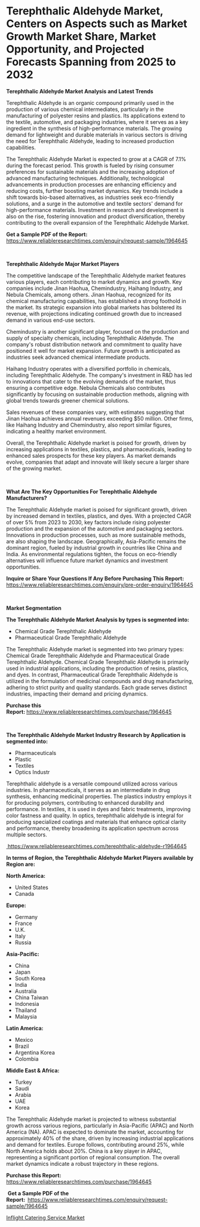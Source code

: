 <p><h1>Terephthalic Aldehyde Market, Centers on Aspects such as Market Growth Market Share, Market Opportunity, and Projected Forecasts Spanning from 2025 to 2032</h1></p><p><strong>Terephthalic Aldehyde Market Analysis and Latest Trends</strong></p>
<p><p>Terephthalic Aldehyde is an organic compound primarily used in the production of various chemical intermediates, particularly in the manufacturing of polyester resins and plastics. Its applications extend to the textile, automotive, and packaging industries, where it serves as a key ingredient in the synthesis of high-performance materials. The growing demand for lightweight and durable materials in various sectors is driving the need for Terephthalic Aldehyde, leading to increased production capabilities.</p><p>The Terephthalic Aldehyde Market is expected to grow at a CAGR of 7.1% during the forecast period. This growth is fueled by rising consumer preferences for sustainable materials and the increasing adoption of advanced manufacturing techniques. Additionally, technological advancements in production processes are enhancing efficiency and reducing costs, further boosting market dynamics. Key trends include a shift towards bio-based alternatives, as industries seek eco-friendly solutions, and a surge in the automotive and textile sectors' demand for high-performance materials. Investment in research and development is also on the rise, fostering innovation and product diversification, thereby contributing to the overall expansion of the Terephthalic Aldehyde Market.</p></p>
<p><strong>Get a Sample PDF of the Report:&nbsp;</strong> <a href="https://www.reliableresearchtimes.com/enquiry/request-sample/1964645?utm_campaign=2204&utm_medium=2&utm_source=Github&utm_content=ia&utm_term=01042025&utm_id=terephthalic-aldehyde">https://www.reliableresearchtimes.com/enquiry/request-sample/1964645</a></p>
<p>&nbsp;</p>
<p><strong>Terephthalic Aldehyde Major Market Players</strong></p>
<p><p>The competitive landscape of the Terephthalic Aldehyde market features various players, each contributing to market dynamics and growth. Key companies include Jinan Haohua, Chemindustry, Haihang Industry, and Nebula Chemicals, among others. Jinan Haohua, recognized for its chemical manufacturing capabilities, has established a strong foothold in the market. Its strategic expansion into global markets has bolstered its revenue, with projections indicating continued growth due to increased demand in various end-use sectors.</p><p>Chemindustry is another significant player, focused on the production and supply of specialty chemicals, including Terephthalic Aldehyde. The company's robust distribution network and commitment to quality have positioned it well for market expansion. Future growth is anticipated as industries seek advanced chemical intermediate products.</p><p>Haihang Industry operates with a diversified portfolio in chemicals, including Terephthalic Aldehyde. The company's investment in R&D has led to innovations that cater to the evolving demands of the market, thus ensuring a competitive edge. Nebula Chemicals also contributes significantly by focusing on sustainable production methods, aligning with global trends towards greener chemical solutions.</p><p>Sales revenues of these companies vary, with estimates suggesting that Jinan Haohua achieves annual revenues exceeding $50 million. Other firms, like Haihang Industry and Chemindustry, also report similar figures, indicating a healthy market environment.</p><p>Overall, the Terephthalic Aldehyde market is poised for growth, driven by increasing applications in textiles, plastics, and pharmaceuticals, leading to enhanced sales prospects for these key players. As market demands evolve, companies that adapt and innovate will likely secure a larger share of the growing market.</p></p>
<p>&nbsp;</p>
<p><strong>What Are The Key Opportunities For Terephthalic Aldehyde Manufacturers?</strong></p>
<p><p>The Terephthalic Aldehyde market is poised for significant growth, driven by increased demand in textiles, plastics, and dyes. With a projected CAGR of over 5% from 2023 to 2030, key factors include rising polyester production and the expansion of the automotive and packaging sectors. Innovations in production processes, such as more sustainable methods, are also shaping the landscape. Geographically, Asia-Pacific remains the dominant region, fueled by industrial growth in countries like China and India. As environmental regulations tighten, the focus on eco-friendly alternatives will influence future market dynamics and investment opportunities.</p></p>
<p><strong>Inquire or Share Your Questions If Any Before Purchasing This Report:</strong> <a href="https://www.reliableresearchtimes.com/enquiry/pre-order-enquiry/1964645?utm_campaign=2204&utm_medium=2&utm_source=Github&utm_content=ia&utm_term=01042025&utm_id=terephthalic-aldehyde">https://www.reliableresearchtimes.com/enquiry/pre-order-enquiry/1964645</a></p>
<p>&nbsp;</p>
<p><strong>Market Segmentation</strong></p>
<p><strong>The Terephthalic Aldehyde Market Analysis by types is segmented into:</strong></p>
<p><ul><li>Chemical Grade Terephthalic Aldehyde</li><li>Pharmaceutical Grade Terephthalic Aldehyde</li></ul></p>
<p><p>The Terephthalic Aldehyde market is segmented into two primary types: Chemical Grade Terephthalic Aldehyde and Pharmaceutical Grade Terephthalic Aldehyde. Chemical Grade Terephthalic Aldehyde is primarily used in industrial applications, including the production of resins, plastics, and dyes. In contrast, Pharmaceutical Grade Terephthalic Aldehyde is utilized in the formulation of medicinal compounds and drug manufacturing, adhering to strict purity and quality standards. Each grade serves distinct industries, impacting their demand and pricing dynamics.</p></p>
<p><strong>Purchase this Report:&nbsp;</strong><a href="https://www.reliableresearchtimes.com/purchase/1964645?utm_campaign=2204&utm_medium=2&utm_source=Github&utm_content=ia&utm_term=01042025&utm_id=terephthalic-aldehyde">https://www.reliableresearchtimes.com/purchase/1964645</a></p>
<p>&nbsp;</p>
<p><strong>The Terephthalic Aldehyde Market Industry Research by Application is segmented into:</strong></p>
<p><ul><li>Pharmaceuticals</li><li>Plastic</li><li>Textiles</li><li>Optics Industr</li></ul></p>
<p><p>Terephthalic aldehyde is a versatile compound utilized across various industries. In pharmaceuticals, it serves as an intermediate in drug synthesis, enhancing medicinal properties. The plastics industry employs it for producing polymers, contributing to enhanced durability and performance. In textiles, it is used in dyes and fabric treatments, improving color fastness and quality. In optics, terephthalic aldehyde is integral for producing specialized coatings and materials that enhance optical clarity and performance, thereby broadening its application spectrum across multiple sectors.</p></p>
<p><a href="https://www.reliableresearchtimes.com/terephthalic-aldehyde-r1964645?utm_campaign=2204&utm_medium=2&utm_source=Github&utm_content=ia&utm_term=01042025&utm_id=terephthalic-aldehyde">&nbsp;https://www.reliableresearchtimes.com/terephthalic-aldehyde-r1964645</a></p>
<p><strong>In terms of Region, the Terephthalic Aldehyde Market Players available by Region are:</strong></p>
<p>
    <p> <strong> North America: </strong>
        <ul>
            <li>United States</li>
            <li>Canada</li>
        </ul>
        </p> 
    <p> <strong> Europe: </strong>
        <ul>
            <li>Germany</li>
            <li>France</li>
            <li>U.K.</li>
            <li>Italy</li>
            <li>Russia</li>
        </ul>
        </p> 
    <p> <strong> Asia-Pacific: </strong>
        <ul>
            <li>China</li>
            <li>Japan</li>
            <li>South Korea</li>
            <li>India</li>
            <li>Australia</li>
            <li>China Taiwan</li>
            <li>Indonesia</li>
            <li>Thailand</li>
            <li>Malaysia</li>
        </ul>
        </p> 
    <p> <strong> Latin America: </strong>
        <ul>
            <li>Mexico</li>
            <li>Brazil</li>
            <li>Argentina Korea</li>
            <li>Colombia</li>
        </ul>
        </p> 
    <p> <strong> Middle East & Africa: </strong>
        <ul>
            <li>Turkey</li>
            <li>Saudi</li>
            <li>Arabia</li>
            <li>UAE</li>
            <li>Korea</li>
        </ul>
    </p>
    </p>
<p><p>The Terephthalic Aldehyde market is projected to witness substantial growth across various regions, particularly in Asia-Pacific (APAC) and North America (NA). APAC is expected to dominate the market, accounting for approximately 40% of the share, driven by increasing industrial applications and demand for textiles. Europe follows, contributing around 25%, while North America holds about 20%. China is a key player in APAC, representing a significant portion of regional consumption. The overall market dynamics indicate a robust trajectory in these regions.</p></p>
<p><strong>Purchase this Report: </strong><a href="https://www.reliableresearchtimes.com/purchase/1964645?utm_campaign=2204&utm_medium=2&utm_source=Github&utm_content=ia&utm_term=01042025&utm_id=terephthalic-aldehyde">https://www.reliableresearchtimes.com/purchase/1964645</a></p>
<p>&nbsp;<strong>Get a Sample PDF of the Report:&nbsp;&nbsp;</strong><a href="https://www.reliableresearchtimes.com/enquiry/request-sample/1964645?utm_campaign=2204&utm_medium=2&utm_source=Github&utm_content=ia&utm_term=01042025&utm_id=terephthalic-aldehyde">https://www.reliableresearchtimes.com/enquiry/request-sample/1964645</a></p>
<p><strong></strong></p>
<p><p><a href="https://github.com/tona7vba/Market-Research-Report-List-1/blob/main/inflight-catering-service-market.md?utm_campaign=2204&utm_medium=2&utm_source=Github&utm_content=ia&utm_term=01042025&utm_id=terephthalic-aldehyde">Inflight Catering Service Market</a></p></p>